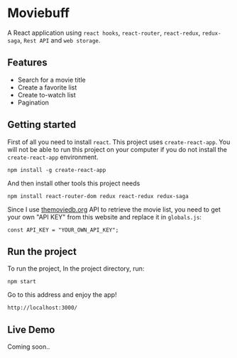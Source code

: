 # Moviebuff
A React application using `react hooks`, `react-router`, `react-redux`, `redux-saga`, `Rest API` and `web storage`.

## Features
- Search for a movie title
- Create a favorite list
- Create to-watch list
- Pagination

## Getting started
First of all you need to install `react`. This project uses `create-react-app`. You will not be able to run this project on your computer if you do not install the `create-react-app` environment.
```
npm install -g create-react-app
```
And then install other tools this project needs
```
npm install react-router-dom redux react-redux redux-saga
```

Since I use [themoviedb.org](https://www.themoviedb.org/documentation/api) API to retrieve the movie list, you need to get your own "API KEY" from this website and replace it in `globals.js`:
```
const API_KEY = "YOUR_OWN_API_KEY";
```

## Run the project
To run the project, In the project directory, run:
```
npm start
```

Go to this address and enjoy the app!
```
http://localhost:3000/
```

## Live Demo
Coming soon..
